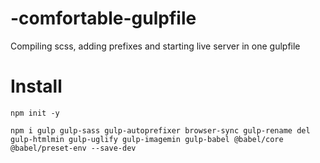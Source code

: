 # -comfortable-gulpfile
Compiling scss, adding prefixes and starting live server in one gulpfile

# Install
    npm init -y

    npm i gulp gulp-sass gulp-autoprefixer browser-sync gulp-rename del gulp-htmlmin gulp-uglify gulp-imagemin gulp-babel @babel/core @babel/preset-env --save-dev
